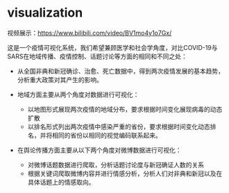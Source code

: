 # visualization

视频展示：https://www.bilibili.com/video/BV1mo4y1o7Gx/

这是一个疫情可视化系统，我们希望兼顾医学和社会学角度，对比COVID-19与SARS在地域传播、疫情控制、话题讨论等方面的相同和不同之处：

* 从全国非典和新冠确诊、治愈、死亡数据中，得到两次疫情发展的基本趋势，分析重大政策对其产生的影响。
* 地域方面主要从两个角度对数据进行可视化：
  * 以地图形式展现两次疫情的地域分布，要求根据时间变化展现病毒的动态扩散
  * 以排名形式列出两次疫情中感染严重的省份，要求根据时间变化动态排名，并将相同的省份以相同的视觉编码联系起来。

* 在舆论传播方面主要从以下两个角度对微博数据进行可视化：
  * 对微博话题数据进行爬取，分析话题讨论度与新冠确证人数的关系
  * 根据关键词爬取微博内容并进行情感分析，分析人们对非典和新冠以及在具体话题上的情感取向。
